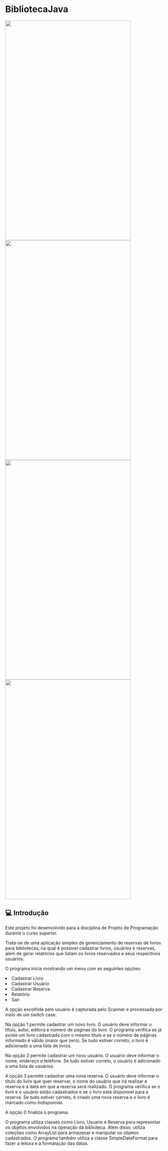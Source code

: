 # BibliotecaJava

<div>
  <img src="https://user-images.githubusercontent.com/112266976/233412875-e9c602f2-71d8-4eb5-9dfb-5824aee91e41.png" width="400" height="700">
  <img src="https://user-images.githubusercontent.com/112266976/233412865-5728d15c-1412-4bd7-a7c0-2b761799c699.png" width="400" height="700">
  <img src="https://user-images.githubusercontent.com/112266976/233412869-b3ee0e20-a366-4e82-8d0e-aabfa958cda0.png" width="400" height="700">
  <img src="https://user-images.githubusercontent.com/112266976/233412872-bc15b411-623e-42e7-94ab-21daac481c78.png" width="400" height="700">
</div>

<h2>💻 Introdução</h2>

<p>Este projeto foi desenvolvido para a disciplina de Projeto de Programação durante o curso superior.</p>
<p>Trata-se de uma aplicação simples de gerenciamento de reservas de livros para bibliotecas, na qual é possível cadastrar livros, usuários e reservas, além de gerar relatórios que listam os livros reservados e seus respectivos usuários.</p>
<p>O programa inicia mostrando um menu com as seguintes opções:</p>

<li>Cadastrar Livro</li>
<li>Cadastrar Usuário</li>
<li>Cadastrar Reserva</li>
<li>Relatório</li>
<li>Sair</li>

<p>A opção escolhida pelo usuário é capturada pelo Scanner e processada por meio de um switch case.</p>

<p>Na opção 1 permite cadastrar um novo livro. O usuário deve informar o título, autor, editora e número de páginas do livro. O programa verifica se já existe um livro cadastrado com o mesmo título e se o número de páginas informado é válido (maior que zero). Se tudo estiver correto, o livro é adicionado a uma lista de livros.</p>

<p>Na opção 2 permite cadastrar um novo usuário. O usuário deve informar o nome, endereço e telefone. Se tudo estiver correto, o usuário é adicionado a uma lista de usuários.</p>

<p>A opção 3 permite cadastrar uma nova reserva. O usuário deve informar o título do livro que quer reservar, o nome do usuário que irá realizar a reserva e a data em que a reserva será realizado. O programa verifica se o livro e o usuário estão cadastrados e se o livro está disponível para a reserva. Se tudo estiver correto, é criado uma nova reserva e o livro é marcado como indisponível.</p>

<p>A opção 0 finaliza o programa.</p>

<p>O programa utiliza classes como Livro, Usuario e Reserva para representar os objetos envolvidos na operação da biblioteca. Além disso, utiliza coleções como ArrayList para armazenar e manipular os objetos cadastrados. O programa também utiliza a classe SimpleDateFormat para fazer a leitura e a formatação das datas.</p>
